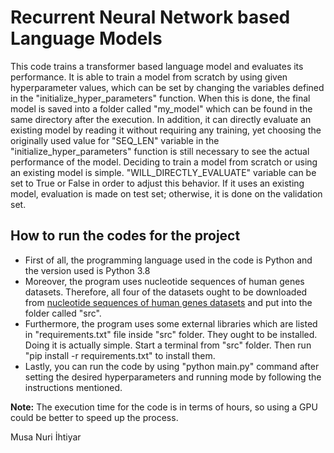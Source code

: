 # Recurrent Neural Network based Language Models

This code trains a transformer based language model and evaluates its performance. It is able to train a model from scratch by using given hyperparameter values, which can be set by changing the variables defined in the "initialize_hyper_parameters" function. When this is done, the final model is saved into a folder called "my_model" which can be found in the same directory after the execution. In addition, it can directly evaluate an existing model by reading it without requiring any training, yet choosing the originally used value for "SEQ_LEN" variable in the "initialize_hyper_parameters" function is still necessary to see the actual performance of the model. Deciding to train a model from scratch or using an existing model is simple. "WILL_DIRECTLY_EVALUATE" variable can be set to True or False in order to adjust this behavior. If it uses an existing model, evaluation is made on test set; otherwise, it is done on the validation set. 

## How to run the codes for the project
- First of all, the programming language used in the code is Python and the version used is Python 3.8
- Moreover, the program uses nucleotide sequences of human genes datasets. Therefore, all four of the datasets ought to be downloaded from [nucleotide sequences of human genes datasets](https://drive.google.com/drive/folders/1w_8mYzMnfGZk0WxHKGXAzvSxWC12-YNO?usp=share_link) and put into the folder called "src".  
- Furthermore, the program uses some external libraries which are listed in "requirements.txt" file inside "src" folder. They ought to be installed. Doing it is actually simple. Start a terminal from "src" folder. Then run "pip install -r requirements.txt" to install them.  
- Lastly, you can run the code by using "python main.py" command after setting the desired hyperparameters and running mode by following the instructions mentioned.

**Note:** The execution time for the code is in terms of hours, so using a GPU could be better to speed up the process.  

Musa Nuri İhtiyar
